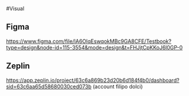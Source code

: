 #Visual

## Figma

https://www.figma.com/file/lA6OIqEswqokMBc9GA8CFE/Testbook?type=design&node-id=115-3554&mode=design&t=FHJjtCpKKoJ6l0GP-0

## Zeplin

https://app.zeplin.io/project/63c6a869b23d20b6d184f4b0/dashboard?sid=63c6aa65d58680030ced073b
(account filipo dolci)

